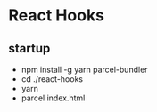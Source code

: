 # React Hooks

## startup

- npm install -g yarn parcel-bundler
- cd ./react-hooks
- yarn
- parcel index.html
